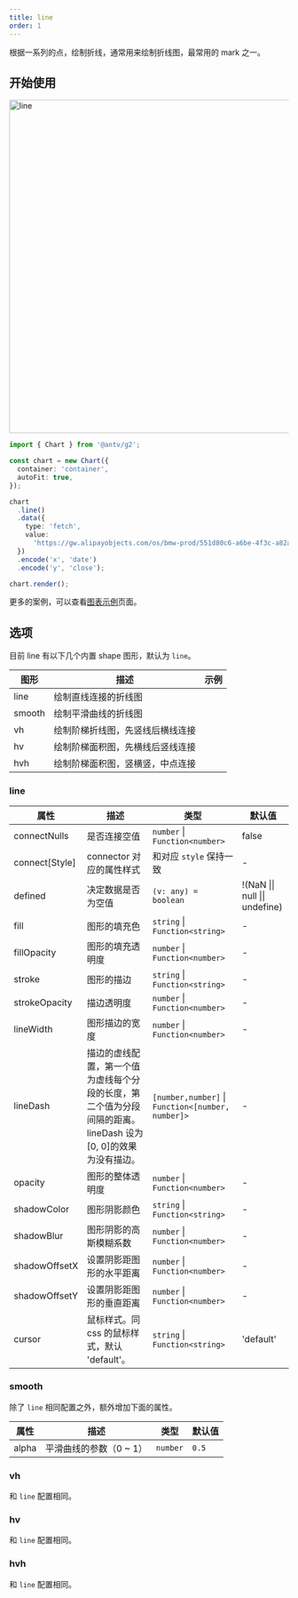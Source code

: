 ```yaml
---
title: line
order: 1
---
```


根据一系列的点，绘制折线，通常用来绘制折线图，最常用的 mark 之一。

## 开始使用

<img alt="line" src="https://mdn.alipayobjects.com/mdn/huamei_qa8qxu/afts/img/A*jTdCR7wVFZAAAAAAAAAAAAAADmJ7AQ" width="600" />

```ts
import { Chart } from '@antv/g2';

const chart = new Chart({
  container: 'container',
  autoFit: true,
});

chart
  .line()
  .data({
    type: 'fetch',
    value:
      'https://gw.alipayobjects.com/os/bmw-prod/551d80c6-a6be-4f3c-a82a-abd739e12977.csv',
  })
  .encode('x', 'date')
  .encode('y', 'close');

chart.render();
```

更多的案例，可以查看[图表示例](/examples)页面。

## 选项

目前 line 有以下几个内置 shape 图形，默认为 `line`。

| 图形            | 描述                                           | 示例                 |
|----------------|------------------------------------------------|---------------------|
| line           | 绘制直线连接的折线图                              |       |
| smooth         | 绘制平滑曲线的折线图                              |       |
| vh             | 绘制阶梯折线图，先竖线后横线连接                    |       |
| hv             | 绘制阶梯面积图，先横线后竖线连接                    |       |
| hvh            | 绘制阶梯面积图，竖横竖，中点连接                    |       |

### line

| 属性               | 描述                                           | 类型                 | 默认值      |
|-------------------|------------------------------------------------|---------------------|------------|
| connectNulls      | 是否连接空值                                 | `number` \| `Function<number>`  | false  |
| connect[Style]    | connector 对应的属性样式                     | 和对应 `style` 保持一致            | -      |
| defined           | 决定数据是否为空值                            | `(v: any) = boolean`            | !(NaN \|\| null \|\| undefine)  |
| fill          | 图形的填充色                                      | `string` \| `Function<string>`              |   -   |
| fillOpacity   | 图形的填充透明度                                   | `number` \| `Function<number>`              |   -   |
| stroke        | 图形的描边                                        | `string` \| `Function<string>`              |   -   |
| strokeOpacity   | 描边透明度                                        | `number` \| `Function<number>`              |   -   |
| lineWidth     | 图形描边的宽度                                    | `number` \| `Function<number>`               |   -   |
| lineDash      | 描边的虚线配置，第一个值为虚线每个分段的长度，第二个值为分段间隔的距离。lineDash 设为[0, 0]的效果为没有描边。 | `[number,number]` \| `Function<[number, number]>` |   -   |
| opacity       | 图形的整体透明度                                   | `number` \| `Function<number>`              |   -   |
| shadowColor   | 图形阴影颜色                                      | `string` \| `Function<string>`              |   -   |
| shadowBlur    | 图形阴影的高斯模糊系数                              | `number` \| `Function<number>`              |   -   |
| shadowOffsetX | 设置阴影距图形的水平距离                            | `number` \| `Function<number>`              |   -   |
| shadowOffsetY | 设置阴影距图形的垂直距离                            | `number` \| `Function<number>`              |   -   |
| cursor        | 鼠标样式。同 css 的鼠标样式，默认 'default'。        | `string` \| `Function<string>`               |   'default'  |

### smooth

除了 `line` 相同配置之外，额外增加下面的属性。

| 属性               | 描述                                           | 类型                 | 默认值      |
|-------------------|------------------------------------------------|---------------------|------------|
| alpha             |  平滑曲线的参数（0 ~ 1）                          | `number`             | `0.5`     |

### vh

和 `line` 配置相同。

### hv

和 `line` 配置相同。

### hvh

和 `line` 配置相同。
